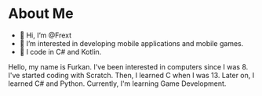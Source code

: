 # About Me

- 👋 Hi, I’m @Frext
- 👀 I’m interested in developing mobile applications and mobile games.
- 🌱 I code in C# and Kotlin.

Hello, my name is Furkan. I've been interested in computers since I was 8. I've started coding with Scratch. Then, I learned C when I was 13. Later on, I learned C# and Python.
Currently, I'm learning Game Development.

<!---
Frext/Frext is a ✨ special ✨ repository because its `README.md` (this file) appears on your GitHub profile.
You can click the Preview link to take a look at your changes.
--->
